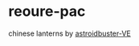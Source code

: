 # reoure-pac

chinese lanterns by [astroidbuster-VE](https://www.planetminecraft.com/texture-pack/chinese-lanterns-4863529/)
